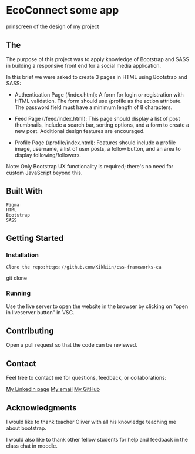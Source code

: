 # EcoConnect some app

prinscreen of the design of my project

## The 

The purpose of this project was to apply knowledge of Bootstrap and SASS in building a responsive front end for a social media application.

In this brief we were asked to create 3 pages in HTML using Bootstrap and SASS:

- Authentication Page (/index.html): A form for login or registration with HTML validation. The form should use /profile as the action attribute. The password field must have a minimum length of 8 characters.

- Feed Page (/feed/index.html): This page should display a list of post thumbnails, include a search bar, sorting options, and a form to create a new post. Additional design features are encouraged.

- Profile Page (/profile/index.html): Features should include a profile image, username, a list of user posts, a follow button, and an area to display following/followers.

Note: Only Bootstrap UX functionality is required; there's no need for custom JavaScript beyond this.

## Built With

    Figma
    HTML
    Bootstrap
    SASS

## Getting Started

### Installation

    Clone the repo:https://github.com/Kikkiin/css-frameworks-ca

git clone 


### Running


Use the live server to open the website in the browser by clicking on "open in liveserver button" in VSC.

## Contributing

Open a pull request so that the code can be reviewed.

## Contact

Feel free to contact me for questions, feedback, or collaborations:

[My LinkedIn page](https://www.linkedin.com/in/kristin-kristiansen-034878261/)
[My email](kristinkristiansen9@gmail.com)
[My GitHub](https://github.com/Kikkiin)

## Acknowledgments

I would like to thank teacher Oliver with all his knowledge teaching me about bootstrap.

I would also like to thank other fellow students for help and feedback in the class chat in moodle.
